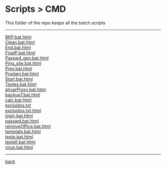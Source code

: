# Scripts > CMD
This folder of the repo keeps all the batch scripts

---------------------------
[BKP.bat.html](BKP.bat.html)<br>
[Clean.bat.html](Clean.bat.html)<br>
[End.bat.html](End.bat.html)<br>
[FixaIP.bat.html](FixaIP.bat.html)<br>
[Passwd_gen.bat.html](Passwd_gen.bat.html)<br>
[Ping_site.bat.html](Ping_site.bat.html)<br>
[Prev.bat.html](Prev.bat.html)<br>
[Prodam.bat.html](Prodam.bat.html)<br>
[Start.bat.html](Start.bat.html)<br>
[Testes.bat.html](Testes.bat.html)<br>
[ativarProxy.bat.html](ativarProxy.bat.html)<br>
[backup7.bat.html](backup7.bat.html)<br>
[calc.bat.html](calc.bat.html)<br>
[excluidos.txt](excluidos.txt)<br>
[excluidos.txt.html](excluidos.txt.html)<br>
[login.bat.html](login.bat.html)<br>
[passwd.bat.html](passwd.bat.html)<br>
[removeOffice.bat.html](removeOffice.bat.html)<br>
[template.bat.html](template.bat.html)<br>
[teste.bat.html](teste.bat.html)<br>
[testeII.bat.html](testeII.bat.html)<br>
[virus.bat.html](virus.bat.html)<br>

---------------------------

[back](../)
